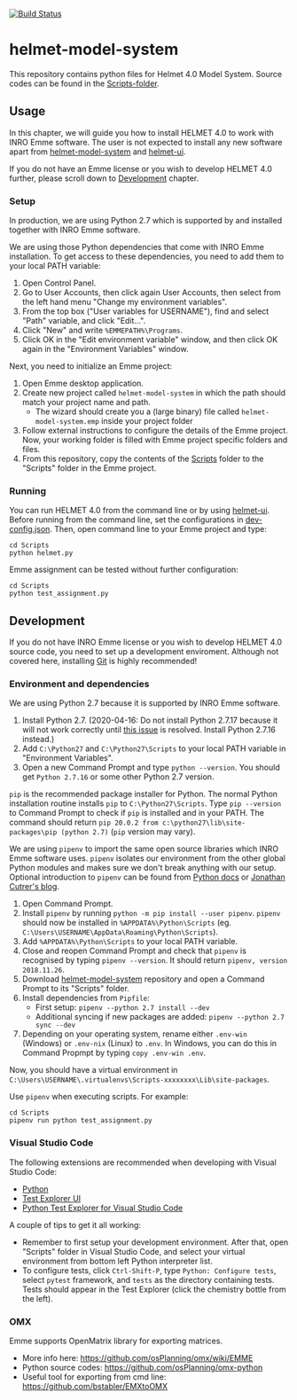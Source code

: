 [![Build Status](https://travis-ci.org/HSLdevcom/helmet-model-system.svg?branch=master)](https://travis-ci.org/HSLdevcom/helmet-model-system)

# helmet-model-system

This repository contains python files for Helmet 4.0 Model System. Source codes can be found in the [Scripts-folder](Scripts).

## Usage

In this chapter, we will guide you how to install HELMET 4.0 to work with INRO Emme software. The user is not expected to install any new software apart from [helmet-model-system](https://github.com/HSLdevcom/helmet-model-system) and [helmet-ui](https://github.com/HSLdevcom/helmet-ui).

If you do not have an Emme license or you wish to develop HELMET 4.0 further, please scroll down to [Development](#development) chapter.

### Setup

In production, we are using Python 2.7 which is supported by and installed together with INRO Emme software.

We are using those Python dependencies that come with INRO Emme installation. To get access to these dependencies, you need to add them to your local PATH variable:

1. Open Control Panel.
2. Go to User Accounts, then click again User Accounts, then select from the left hand menu "Change my environment variables".
3. From the top box ("User variables for USERNAME"), find and select "Path" variable, and click "Edit...".
4. Click "New" and write `%EMMEPATH%\Programs`.
5. Click OK in the "Edit environment variable" window, and then click OK again in the "Environment Variables" window.

Next, you need to initialize an Emme project:

1. Open Emme desktop application.
2. Create new project called `helmet-model-system` in which the path should match your project name and path.
   - The wizard should create you a (large binary) file called `helmet-model-system.emp` inside your project folder
3. Follow external instructions to configure the details of the Emme project. Now, your working folder is filled with Emme project specific folders and files.
4. From this repository, copy the contents of the [Scripts](Scripts) folder to the "Scripts" folder in the Emme project.

### Running

You can run HELMET 4.0 from the command line or by using [helmet-ui](https://github.com/HSLdevcom/helmet-ui). Before running from the command line, set the configurations in [dev-config.json](Scripts/dev-config.json). Then, open command line to your Emme project and type:

```
cd Scripts
python helmet.py
```

Emme assignment can be tested without further configuration:

```
cd Scripts
python test_assignment.py
```

## Development

If you do not have INRO Emme license or you wish to develop HELMET 4.0 source code, you need to set up a development enviroment. Although not covered here, installing [Git](https://git-scm.com/downloads) is highly recommended!

### Environment and dependencies

We are using Python 2.7 because it is supported by INRO Emme software.

1. Install Python 2.7. (2020-04-16: Do not install Python 2.7.17 because it will not work correctly until [this issue](https://github.com/pypa/pipenv/issues/4016) is resolved. Install Python 2.7.16 instead.)
2. Add `C:\Python27` and `C:\Python27\Scripts` to your local PATH variable in "Environment Variables".
3. Open a new Command Prompt and type `python --version`. You should get `Python 2.7.16` or some other Python 2.7 version. 

`pip` is the recommended package installer for Python. The normal Python installation routine installs `pip` to `C:\Python27\Scripts`. Type `pip --version` to Command Prompt to check if `pip` is installed and in your PATH. The command should return `pip 20.0.2 from c:\python27\lib\site-packages\pip (python 2.7)` (`pip` version may vary).

We are using `pipenv` to import the same open source libraries which INRO Emme software uses. `pipenv` isolates our environment from the other global Python modules and makes sure we don't break anything with our setup. Optional introduction to `pipenv` can be found from [Python docs](https://docs.python-guide.org/dev/virtualenvs/) or [Jonathan Cutrer's blog](https://jcutrer.com/python/pipenv-pipfile).

1. Open Command Prompt.
2. Install `pipenv` by running `python -m pip install --user pipenv`. `pipenv` should now be installed in `%APPDATA%\Python\Scripts` (eg. `C:\Users\USERNAME\AppData\Roaming\Python\Scripts`).
3. Add `%APPDATA%\Python\Scripts` to your local PATH variable.
4. Close and reopen Command Prompt and check that `pipenv` is recognised by typing `pipenv --version`. It should return `pipenv, version 2018.11.26`.
4. Download [helmet-model-system](https://github.com/HSLdevcom/helmet-model-system) repository and open a Command Prompt to its "Scripts" folder.
5. Install dependencies from `Pipfile`:
    - First setup: `pipenv --python 2.7 install --dev`
    - Additional syncing if new packages are added: `pipenv --python 2.7 sync --dev`
6. Depending on your operating system, rename either `.env-win` (Windows) or `.env-nix` (Linux) to `.env`. In Windows, you can do this in Command Propmpt by typing `copy .env-win .env`.

Now, you should have a virtual environment in `C:\Users\USERNAME\.virtualenvs\Scripts-xxxxxxxx\Lib\site-packages`.

Use `pipenv` when executing scripts. For example:

```
cd Scripts
pipenv run python test_assignment.py
```

### Visual Studio Code

The following extensions are recommended when developing with Visual Studio Code:

- [Python](https://marketplace.visualstudio.com/items?itemName=ms-python.python)
- [Test Explorer UI](https://marketplace.visualstudio.com/items?itemName=hbenl.vscode-test-explorer)
- [Python Test Explorer for Visual Studio Code](https://marketplace.visualstudio.com/items?itemName=LittleFoxTeam.vscode-python-test-adapter)

A couple of tips to get it all working:

- Remember to first setup your development environment. After that, open "Scripts" folder in Visual Studio Code, and select your virtual environment from bottom left Python interpreter list.
- To configure tests, click `Ctrl-Shift-P`, type `Python: Configure tests`, select `pytest` framework, and `tests` as the directory containing tests. Tests should appear in the Test Explorer (click the chemistry bottle from the left).

### OMX 

Emme supports OpenMatrix library for exporting matrices. 

- More info here: https://github.com/osPlanning/omx/wiki/EMME 
- Python source codes: https://github.com/osPlanning/omx-python
- Useful tool for exporting from cmd line: https://github.com/bstabler/EMXtoOMX
